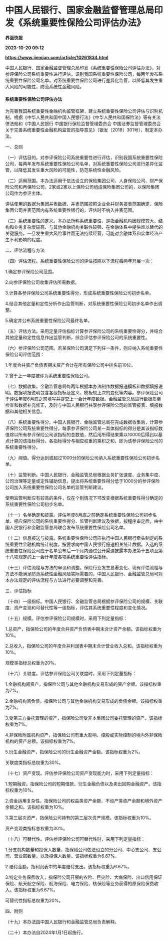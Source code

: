 # 中国人民银行、国家金融监督管理总局印发《系统重要性保险公司评估办法》
**界面快报**

**2023-10-20 09:12**

**https://www.jiemian.com/article/10261834.html**

中国人民银行、国家金融监督管理总局印发《系统重要性保险公司评估办法》，对参评保险公司系统重要性进行评估，识别我国系统重要性保险公司，每两年发布系统重要性保险公司名单，对系统重要性保险公司进行差异化监管，以降低其发生重大风险的可能性，防范系统性金融风险。

#### 系统重要性保险公司评估办法

为完善我国系统重要性金融机构监管框架，建立系统重要性保险公司评估与识别机制，根据《中华人民共和国中国人民银行法》《中华人民共和国保险法》等有关法律法规和《中国人民银行 中国银行保险监督管理委员会 中国证券监督管理委员会关于完善系统重要性金融机构监管的指导意见》（银发〔2018〕301号），制定本办法。

一、总则

（一）评估目的。对参评保险公司系统重要性进行评估，识别我国系统重要性保险公司，每两年发布系统重要性保险公司名单，对系统重要性保险公司进行差异化监管，以降低其发生重大风险的可能性，防范系统性金融风险。

（二）适用范围。本办法适用于依法设立的保险集团公司、人身保险公司、财产保险公司和再保险公司。2家或2家以上保险公司组成保险集团公司的，以保险集团公司作为参评主体。

评估使用的数据为集团并表数据，并表范围按照企业合并财务报表范围确定。保险集团公司并表范围内有系统重要性银行的，评估时不纳入并表范围。

（三）系统重要性的定义。本办法所称系统重要性，是指金融机构因规模较大、结构和业务复杂度较高、与其他金融机构关联性较强、在金融体系中提供难以替代的关键服务，一旦发生重大风险事件而无法持续经营，可能对金融体系和实体经济产生不利影响的程度。

二、评估流程与方法

（四）评估流程。系统重要性保险公司的评估按照以下流程每两年开展一次：

1.确定参评保险公司范围。

2.向参评保险公司收集评估所需数据。

3.计算各参评保险公司系统重要性得分，形成系统重要性保险公司初步名单。

4.结合其他定量和定性分析作出监管判断，对系统重要性保险公司初步名单作出调整。

5.确定并公布系统重要性保险公司最终名单。

（五）评估方法。采用定量评估指标计算参评保险公司的系统重要性得分，并结合其他定量和定性信息作出监管判断，综合评估参评保险公司的系统重要性。

（六）参评保险公司范围。若某保险公司满足下列任一条件，则应纳入系统重要性保险公司评估范围：

1.年度合并资产负债表期末资产合计在所有保险公司中排名前10位。

2.曾于上一年度被评为系统重要性保险公司。

（七）数据收集。金融监管总局每两年根据本办法制作数据报送模板和数据填报说明。数据填报说明包含各级指标及定义、模板较上次的变化等内容。参评保险公司于评估年度6月底之前填写并提交上一会计年度数据。金融监管总局进行数据质量检查和数据补充修正，及时与中国人民银行共享参评保险公司的监管报表、填报数据和其他相关信息。

（八）系统重要性得分。中国人民银行、金融监管总局在完成数据收集后，计算参评保险公司系统重要性得分。每家参评保险公司某一具体指标的得分是其该指标数值除以所有参评保险公司该指标的总数值，然后用所得结果乘以10000后得到以基点计算的该指标得分。各指标得分与相应权重的乘积之和，即为该参评保险公司的系统重要性得分。

（九）阈值。得分达到或超过1000分的保险公司纳入系统重要性保险公司初步名单。

（十）监管判断。中国人民银行、金融监管总局根据业务扩张速度、业务集中度、公司治理等定量或定性辅助信息，提出将系统重要性得分低于1000分的参评保险公司加入系统重要性保险公司名单的监管判断建议。

使用监管判断应有较高的条件，仅在个别情况下可改变根据系统重要性得分确定的系统重要性保险公司初步名单。

（十一）名单确定和披露。评估年度8月底之前确定系统重要性保险公司初步名单、相应保险公司的系统重要性得分、监管判断建议及依据，按程序审定后，由中国人民银行和金融监管总局联合发布系统重要性保险公司名单。

（十二）信息报送与披露。系统重要性保险公司应执行中国人民银行牵头制定的系统重要性金融机构统计制度，按要求向中国人民银行报送相关统计数据。入选的系统重要性保险公司应于名单公布后一个月内通过公开渠道披露本办法第十五项至第十八项规定的上一会计年度各项系统重要性评估指标。

（十三）评估流程与方法的审议和调整。保险行业发生显著变化、现有评估流程与方法不能满足防范系统性金融风险实际需要的，中国人民银行、金融监管总局可对本办法规定的评估流程与方法进行必要调整和完善。

三、评估指标

（十四）一级指标。中国人民银行、金融监管总局根据参评保险公司的规模、关联度、资产变现和可替代性等一级指标，评估其系统重要性程度和变化情况。

（十五）规模。评估参评保险公司规模时，采用下列定量指标：

1.总资产，指保险公司的年度合并资产负债表中期末合计资产余额。该指标权重为10%。

2.总收入，指保险公司的年度合并利润表中期末合计营业收入总和。该指标权重为10%。

规模类指标总权重为20%。

（十六）关联度。评估参评保险公司关联度时，采用下列定量指标：

1.金融机构间资产，指保险公司与其他金融机构交易形成的资产余额。该指标权重为7%。

2.金融机构间负债，指保险公司与其他金融机构交易形成的负债余额。该指标权重为7%。

3.受第三方委托管理的资产，指保险公司受非本集团公司委托管理的资产。该指标权重为7%。

4.非保险附属机构资产，指保险公司有重大影响、控股或实际控制的境内外非保险机构的资产总额。该指标权重为7%。

5.衍生金融资产，指保险公司的衍生金融资产金额。该指标权重为2%。

关联度类指标总权重为30%。

（十七）资产变现。评估参评保险公司资产变现能力时，采用下列定量指标：

1.短期融资，指保险公司的短期借款、衍生金融负债以及卖出回购金融资产。该指标权重为10%。

2.资金运用复杂性，指保险公司的权益类资产余额、不动产类资产余额和境外资产余额之和。该指标权重为10%。

3.第三层次资产，指保险公司持有的第三层次资产规模。该指标权重为10%。

资产变现类指标总权重为30%。

（十八）可替代性。评估参评保险公司可替代性时，采用下列定量指标：

1.分支机构数量和投保人数量，指保险公司依法设立的分公司、中心支公司、支公司、营业部数量，以及投保人数量。该指标权重为6.67%。

2.赔付金额，指利润表中的年度赔付支出。该指标权重为6.67%。

3.特定业务保费收入，指保险公司开展的农险、巨灾险、大病保险、出口信用保证保险、航天航空保险、航海保险、电力保险、核保险等业务获得的原保险保费收入。该指标权重为6.67%。

可替代性指标总权重为20%。

四、附则

（十九）本办法由中国人民银行和金融监管总局负责解释。

（二十）本办法自2024年1月1日起施行。